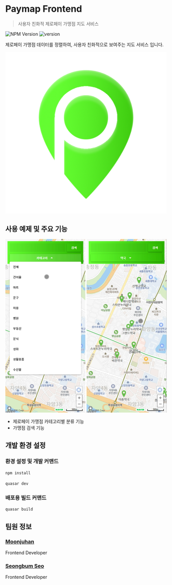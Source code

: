 # Paymap Frontend
> 사용자 친화적 제로페이 가맹점 지도 서비스

![NPM Version][npm-image]
![version]

제로페이 가맹점 데이터를 정렬하여, 사용자 친화적으로 보여주는 지도 서비스 입니다.

![](./src/statics/icons/icon-512x512.png)

## 사용 예제 및 주요 기능

![](./src/assets/shot_01.png)

- 제로페이 가맹점 카테고리별 분류 기능
- 가맹점 검색 기능


## 개발 환경 설정

### 환경 설정 및 개발 커맨드
```bash
npm install

quasar dev
```

### 배포용 빌드 커맨드
```bash
quasar build
```



## 팀원 정보

### [Moonjuhan](https://github.com/MoonJuhan)
Frontend Developer

### [Seongbum Seo](https://github.com/seongbuming)
Frontend Developer

[npm-image]: https://img.shields.io/npm/v/datadog-metrics.svg?style=flat-square
[npm-url]: https://npmjs.org/package/datadog-metrics
[version]: https://img.shields.io/badge/version-v1.0.11-blue

